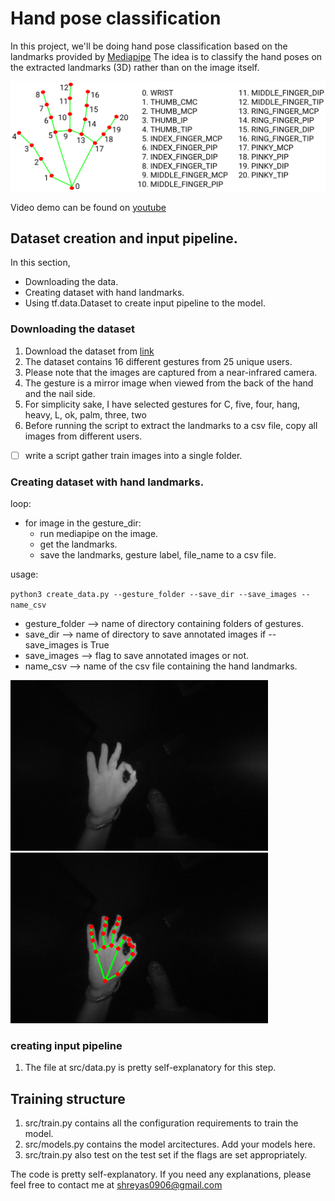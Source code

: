 # Hand pose classification

In this project, we'll be doing hand pose classification based on the landmarks provided by [Mediapipe](https://google.github.io/mediapipe/solutions/hands#python-solution-api)
The idea is to classify the hand poses on the extracted landmarks (3D) rather than on the image itself.

![](hand_landmarks.png)

Video demo can be found on [youtube](https://youtu.be/3V5tQBCl8wQ)
## Dataset creation and input pipeline.

In this section,
- Downloading the data. 
- Creating dataset with hand landmarks.
- Using tf.data.Dataset to create input pipeline to the model.

### Downloading the dataset

1. Download the dataset from [link](https://www.gti.ssr.upm.es/data/MultiModalHandGesture_dataset)
2. The dataset contains 16 different gestures from 25 unique users.
3. Please note that the images are captured from a near-infrared camera.
4. The gesture is a mirror image when viewed from the back of the hand and the nail side.
5. For simplicity sake, I have selected gestures for C, five, four, hang, heavy, L, ok, palm, three, two 
6. Before running the script to extract the landmarks to a csv file, copy all images from different users.
- [ ] write a script gather train images into a single folder.

### Creating dataset with hand landmarks.

loop:
   - for image in the gesture_dir:
      - run mediapipe on the image.
      - get the landmarks.
      - save the landmarks, gesture label, file_name to a csv file.
     
usage:
   
`python3 create_data.py --gesture_folder --save_dir --save_images --name_csv`

- gesture_folder --> name of directory containing folders of gestures.
- save_dir --> name of directory to save annotated images if --save_images is True
- save_images --> flag to save annotated images or not.
- name_csv --> name of the csv file containing the hand landmarks.


![](examples/frame_17653_l.png) ![](examples/frame_17653_l_annotated.png)

### creating input pipeline

1. The file at src/data.py is pretty self-explanatory for this step. 

## Training structure

1. src/train.py contains all the configuration requirements to train the model.
2. src/models.py contains the model arcitectures. Add your models here.
3. src/train.py also test on the test set if the flags are set appropriately.

The code is pretty self-explanatory. If you need any explanations, please feel free to contact me at shreyas0906@gmail.com

